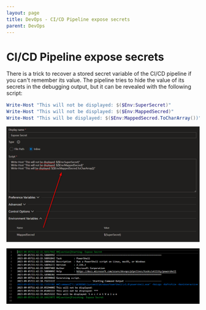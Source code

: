 ```yaml
---
layout: page
title: DevOps - CI/CD Pipeline expose secrets
parent: DevOps
---
```


# CI/CD Pipeline expose secrets

There is a trick to recover a stored secret variable of the CI/CD pipeline if you can't remember its value. The pipeline tries to hide the value of its secrets in the debugging output, but it can be revealed with the following script:

```powerShell
Write-Host "This will not be displayed: $($Env:SuperSecret)"
Write-Host "This will not be displayed: $($Env:MappedSecred)"
Write-Host "This will be displayed: $($Env:MappedSecred.ToCharArray())"
```

[![pipeline variables](/assets/images/other/DevOps/DevOps_expose_secrets.png)](/assets/images/other/DevOps/DevOps_expose_secrets.png)


[![pipeline variables](/assets/images/other/DevOps/DevOps_expose_secrets_output.png)](/assets/images/other/DevOps/DevOps_expose_secrets_output.png)
